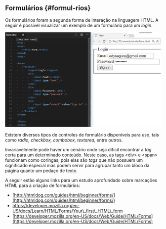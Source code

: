 ## Formulários {#formul-rios}

Os formulários foram a segunda forma de interação na linguagem HTML. A seguir é possível visualizar um exemplo de um formulário para um _login_.

![](/assets/form.png)

Existem diversos tipos de controles de formulário disponíveis para uso, tais como _radio, checkbox, combobox, textarea,_ entre outros.

Invariavelmente pode haver um cenário onde seja difícil encontrar a _tag_ certa para um determinado conteúdo. Neste caso, as tags &lt;div&gt; e &lt;span&gt; funcionam como coringas, pois elas são _tags_ que não possuem um significado especial mas podem servir para agrupar tanto um bloco da página quanto um pedaço de texto.

A seguir estão alguns links para um estudo aprofundado sobre marcações HTML para a criação de formulários:

* [http://htmldog.com/guides/html/beginner/forms/](http://htmldog.com/guides/html/beginner/forms/)
* https://developer.mozilla.org/en-US/docs/Learn/HTML/Forms/Your\_first\_HTML\_form
* [https://developer.mozilla.org/en-US/docs/Web/Guide/HTML/Forms](https://developer.mozilla.org/en-US/docs/Web/Guide/HTML/Forms)



